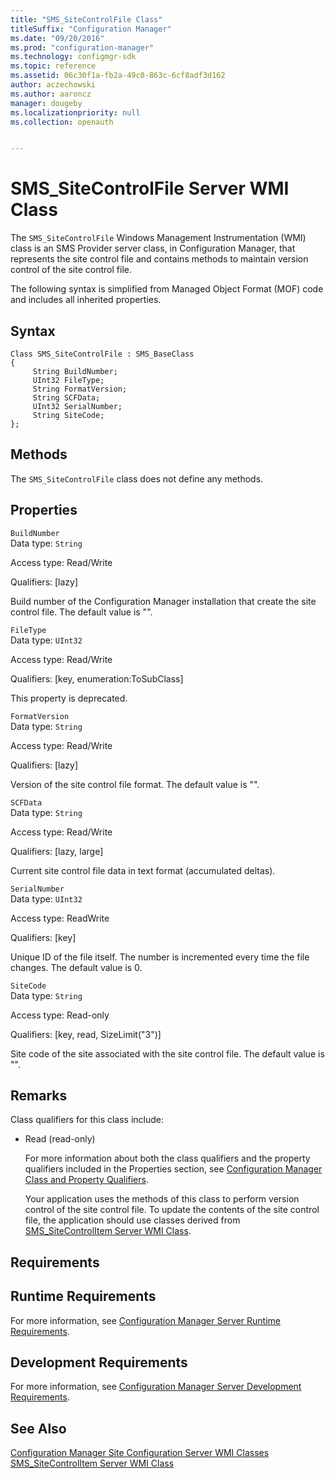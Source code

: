 ```yaml
---
title: "SMS_SiteControlFile Class"
titleSuffix: "Configuration Manager"
ms.date: "09/20/2016"
ms.prod: "configuration-manager"
ms.technology: configmgr-sdk
ms.topic: reference
ms.assetid: 06c30f1a-fb2a-49c0-863c-6cf8adf3d162
author: aczechowski
ms.author: aaroncz
manager: dougeby
ms.localizationpriority: null
ms.collection: openauth


---
```

# SMS_SiteControlFile Server WMI Class
The `SMS_SiteControlFile` Windows Management Instrumentation (WMI) class is an SMS Provider server class, in Configuration Manager, that represents the site control file and contains methods to maintain version control of the site control file.  

 The following syntax is simplified from Managed Object Format (MOF) code and includes all inherited properties.  

## Syntax  

```  
Class SMS_SiteControlFile : SMS_BaseClass   
{  
     String BuildNumber;  
     UInt32 FileType;  
     String FormatVersion;  
     String SCFData;  
     UInt32 SerialNumber;  
     String SiteCode;  
};  
```  

## Methods  
 The `SMS_SiteControlFile` class does not define any methods.  

## Properties  
 `BuildNumber`  
 Data type: `String`  

 Access type: Read/Write  

 Qualifiers: [lazy]  

 Build number of the Configuration Manager installation that create the site control file. The default value is "".  

 `FileType`  
 Data type: `UInt32`  

 Access type: Read/Write  

 Qualifiers: [key, enumeration:ToSubClass]  

 This property is deprecated.  

 `FormatVersion`  
 Data type: `String`  

 Access type: Read/Write  

 Qualifiers: [lazy]  

 Version of the site control file format. The default value is "".  

 `SCFData`  
 Data type: `String`  

 Access type: Read/Write  

 Qualifiers: [lazy, large]  

 Current site control file data in text format (accumulated deltas).  

 `SerialNumber`  
 Data type: `UInt32`  

 Access type: ReadWrite  

 Qualifiers: [key]  

 Unique ID of the file itself. The number is incremented every time the file changes. The default value is 0.  

 `SiteCode`  
 Data type: `String`  

 Access type: Read-only  

 Qualifiers: [key, read, SizeLimit("3")]  

 Site code of the site associated with the site control file. The default value is "".  

## Remarks  
 Class qualifiers for this class include:  

- Read (read-only)  

  For more information about both the class qualifiers and the property qualifiers included in the Properties section, see [Configuration Manager Class and Property Qualifiers](../../../../../develop/reference/misc/class-and-property-qualifiers.md).  

  Your application uses the methods of this class to perform version control of the site control file. To update the contents of the site control file, the application should use classes derived from [SMS_SiteControlItem Server WMI Class](../../../../../develop/reference/core/servers/configure/sms_sitecontrolitem-server-wmi-class.md).  

## Requirements  

## Runtime Requirements  
 For more information, see [Configuration Manager Server Runtime Requirements](../../../../../develop/core/reqs/server-runtime-requirements.md).  

## Development Requirements  
 For more information, see [Configuration Manager Server Development Requirements](../../../../../develop/core/reqs/server-development-requirements.md).  

## See Also  
 [Configuration Manager Site Configuration Server WMI Classes](../../../../../develop/reference/core/servers/configure/site-configuration-server-wmi-classes.md)   
 [SMS_SiteControlItem Server WMI Class](../../../../../develop/reference/core/servers/configure/sms_sitecontrolitem-server-wmi-class.md)
